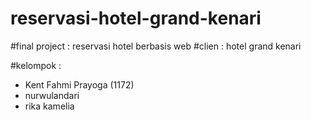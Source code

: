 # reservasi-hotel-grand-kenari
#final project :  reservasi hotel berbasis web
#clien : hotel grand kenari

#kelompok :
- Kent Fahmi Prayoga (1172)
- nurwulandari
- rika kamelia
